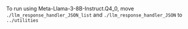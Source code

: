 To run using Meta-Llama-3-8B-Instruct.Q4_0, move `./llm_response_handler_JSON_list` and `./llm_response_handler_JSON` to `../utilities`